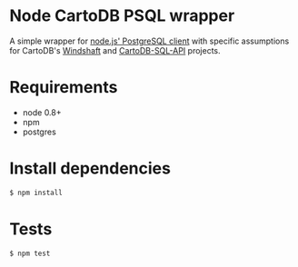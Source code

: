 Node CartoDB PSQL wrapper
=========================
A simple wrapper for [node.js' PostgreSQL client](https://github.com/brianc/node-postgres) with specific assumptions for
CartoDB's [Windshaft](https://github.com/CartoDB/Windshaft) and [CartoDB-SQL-API](https://github.com/CartoDB/CartoDB-SQL-API)
projects.

# Requirements
 * node 0.8+
 * npm
 * postgres

# Install dependencies
```sh
$ npm install
```

# Tests
```sh
$ npm test
```